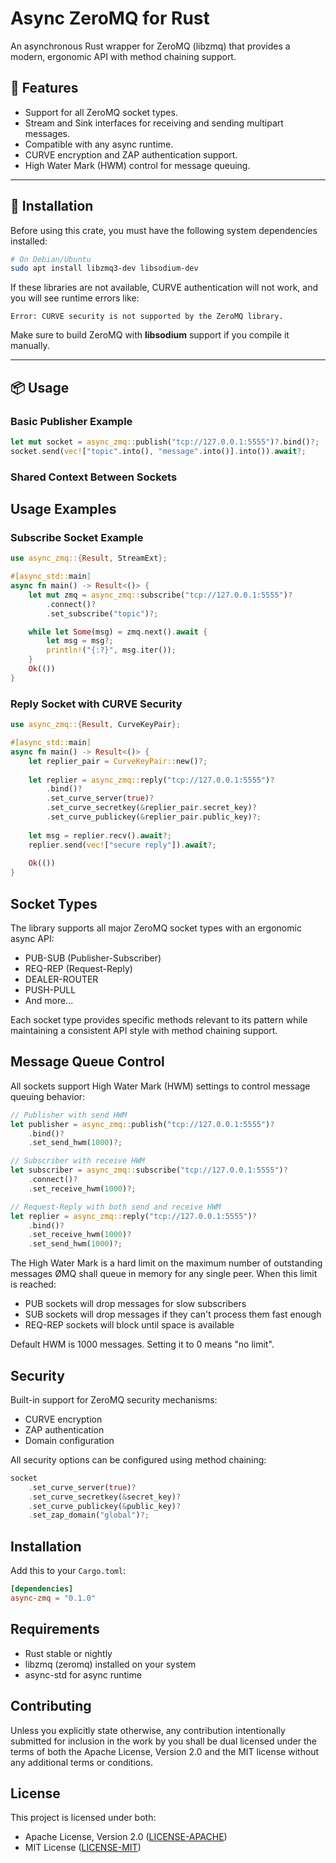 # Async ZeroMQ for Rust

An asynchronous Rust wrapper for ZeroMQ (libzmq) that provides a modern, ergonomic API with method chaining support.

## 🚀 Features

* Support for all ZeroMQ socket types.
* Stream and Sink interfaces for receiving and sending multipart messages.
* Compatible with any async runtime.
* CURVE encryption and ZAP authentication support.
* High Water Mark (HWM) control for message queuing.

---

## 🧰 Installation

Before using this crate, you must have the following system dependencies installed:

```bash
# On Debian/Ubuntu
sudo apt install libzmq3-dev libsodium-dev
```

If these libraries are not available, CURVE authentication will not work, and you will see runtime errors like:

```
Error: CURVE security is not supported by the ZeroMQ library.
```

Make sure to build ZeroMQ with **libsodium** support if you compile it manually.

---

## 📦 Usage

### Basic Publisher Example

```rust
let mut socket = async_zmq::publish("tcp://127.0.0.1:5555")?.bind()?;
socket.send(vec!["topic".into(), "message".into()].into()).await?;
```

### Shared Context Between Sockets

## Usage Examples

### Subscribe Socket Example

```rust
use async_zmq::{Result, StreamExt};

#[async_std::main]
async fn main() -> Result<()> {
    let mut zmq = async_zmq::subscribe("tcp://127.0.0.1:5555")?
        .connect()?
        .set_subscribe("topic")?;

    while let Some(msg) = zmq.next().await {
        let msg = msg?;
        println!("{:?}", msg.iter());
    }
    Ok(())
}
```

### Reply Socket with CURVE Security

```rust
use async_zmq::{Result, CurveKeyPair};

#[async_std::main]
async fn main() -> Result<()> {
    let replier_pair = CurveKeyPair::new()?;
    
    let replier = async_zmq::reply("tcp://127.0.0.1:5555")?
        .bind()?
        .set_curve_server(true)?
        .set_curve_secretkey(&replier_pair.secret_key)?
        .set_curve_publickey(&replier_pair.public_key)?;
        
    let msg = replier.recv().await?;
    replier.send(vec!["secure reply"]).await?;
    
    Ok(())
}
```

## Socket Types

The library supports all major ZeroMQ socket types with an ergonomic async API:

- PUB-SUB (Publisher-Subscriber)
- REQ-REP (Request-Reply)
- DEALER-ROUTER
- PUSH-PULL
- And more...

Each socket type provides specific methods relevant to its pattern while maintaining a consistent API style with method chaining support.

## Message Queue Control

All sockets support High Water Mark (HWM) settings to control message queuing behavior:

```rust
// Publisher with send HWM
let publisher = async_zmq::publish("tcp://127.0.0.1:5555")?
    .bind()?
    .set_send_hwm(1000)?;

// Subscriber with receive HWM
let subscriber = async_zmq::subscribe("tcp://127.0.0.1:5555")?
    .connect()?
    .set_receive_hwm(1000)?;

// Request-Reply with both send and receive HWM
let replier = async_zmq::reply("tcp://127.0.0.1:5555")?
    .bind()?
    .set_receive_hwm(1000)?
    .set_send_hwm(1000)?;
```

The High Water Mark is a hard limit on the maximum number of outstanding messages ØMQ shall queue in memory for any single peer. When this limit is reached:
- PUB sockets will drop messages for slow subscribers
- SUB sockets will drop messages if they can't process them fast enough
- REQ-REP sockets will block until space is available

Default HWM is 1000 messages. Setting it to 0 means "no limit".

## Security

Built-in support for ZeroMQ security mechanisms:

- CURVE encryption
- ZAP authentication
- Domain configuration

All security options can be configured using method chaining:

```rust
socket
    .set_curve_server(true)?
    .set_curve_secretkey(&secret_key)?
    .set_curve_publickey(&public_key)?
    .set_zap_domain("global")?;
```

## Installation

Add this to your `Cargo.toml`:

```toml
[dependencies]
async-zmq = "0.1.0"
```

## Requirements

- Rust stable or nightly
- libzmq (zeromq) installed on your system
- async-std for async runtime

## Contributing

Unless you explicitly state otherwise, any contribution intentionally submitted for inclusion in the work by you shall be dual licensed under the terms of both the Apache License, Version 2.0 and the MIT license without any additional terms or conditions.

## License

This project is licensed under both:
- Apache License, Version 2.0 ([LICENSE-APACHE](LICENSE-APACHE))
- MIT License ([LICENSE-MIT](LICENSE-MIT))